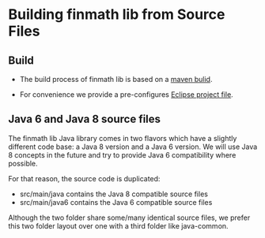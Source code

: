 # Building finmath lib from Source Files


## Build

- The build process of finmath lib is based on a [maven bulid](maven.html).

- For convenience we provide a pre-configures [Eclipse project file](eclipseproject.html).

## Java 6 and Java 8 source files

The finmath lib Java library comes in two flavors which have a slightly different code base: a Java 8 version and a Java 6 version. We will use Java 8 concepts in the future and try to provide Java 6 compatibility where possible.

For that reason, the source code is duplicated:
-    src/main/java				contains the Java 8 compatible source files
-    src/main/java6				contains the Java 6 compatible source files

Although the two folder share some/many identical source files, we prefer this two folder layout over one with a third folder like java-common.

